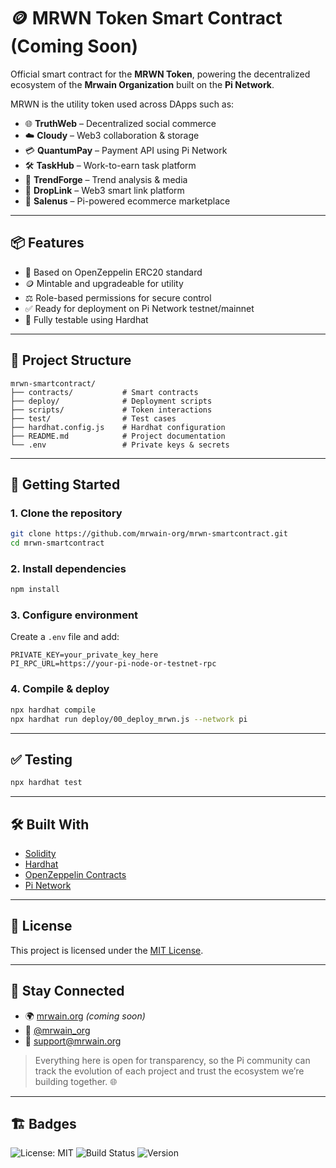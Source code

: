 # 🪙 MRWN Token Smart Contract (Coming Soon)

Official smart contract for the **MRWN Token**, powering the decentralized ecosystem of the **Mrwain Organization** built on the **Pi Network**.

MRWN is the utility token used across DApps such as:

- 🌐 **TruthWeb** – Decentralized social commerce
- ☁️ **Cloudy** – Web3 collaboration & storage
- 💳 **QuantumPay** – Payment API using Pi Network
- 🛠️ **TaskHub** – Work-to-earn task platform
- 🧠 **TrendForge** – Trend analysis & media
- 🔗 **DropLink** – Web3 smart link platform
- 🛒 **Salenus** – Pi-powered ecommerce marketplace

---

## 📦 Features

- 🔐 Based on OpenZeppelin ERC20 standard
- 🪙 Mintable and upgradeable for utility
- ⚖️ Role-based permissions for secure control
- ✅ Ready for deployment on Pi Network testnet/mainnet
- 🧪 Fully testable using Hardhat

---

## 🧱 Project Structure

```
mrwn-smartcontract/
├── contracts/           # Smart contracts
├── deploy/              # Deployment scripts
├── scripts/             # Token interactions
├── test/                # Test cases
├── hardhat.config.js    # Hardhat configuration
├── README.md            # Project documentation
└── .env                 # Private keys & secrets
```

---

## 🚀 Getting Started

### 1. Clone the repository

```bash
git clone https://github.com/mrwain-org/mrwn-smartcontract.git
cd mrwn-smartcontract
```

### 2. Install dependencies

```bash
npm install
```

### 3. Configure environment

Create a `.env` file and add:

```
PRIVATE_KEY=your_private_key_here
PI_RPC_URL=https://your-pi-node-or-testnet-rpc
```

### 4. Compile & deploy

```bash
npx hardhat compile
npx hardhat run deploy/00_deploy_mrwn.js --network pi
```

---

## ✅ Testing

```bash
npx hardhat test
```

---

## 🛠️ Built With

- [Solidity](https://soliditylang.org/)
- [Hardhat](https://hardhat.org/)
- [OpenZeppelin Contracts](https://github.com/OpenZeppelin/openzeppelin-contracts)
- [Pi Network](https://minepi.com/)

---

## 📘 License

This project is licensed under the [MIT License](LICENSE).

---

## 📢 Stay Connected

- 🌍 [mrwain.org](https://mrwain.org) *(coming soon)*
- 💬 [@mrwain_org](https://x.com/mrwain_org)
- 📩 support@mrwain.org

> Everything here is open for transparency, so the Pi community can track the evolution of each project and trust the ecosystem we’re building together. 🌐

---

## 🏗️ Badges

![License: MIT](https://img.shields.io/badge/License-MIT-blue.svg)
![Build Status](https://img.shields.io/github/actions/workflow/status/mrwain-org/mrwn-smartcontract/ci.yml?branch=main)
![Version](https://img.shields.io/github/package-json/v/mrwain-org/mrwn-smartcontract)

